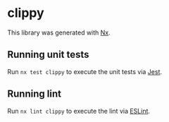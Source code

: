 # clippy

This library was generated with [Nx](https://nx.dev).

## Running unit tests

Run `nx test clippy` to execute the unit tests via [Jest](https://jestjs.io).

## Running lint

Run `nx lint clippy` to execute the lint via [ESLint](https://eslint.org/).
